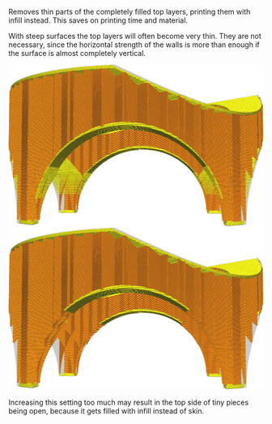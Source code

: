 Removes thin parts of the completely filled top layers, printing them with infill instead. This saves on printing time and material.

With steep surfaces the top layers will often become very thin. They are not necessary, since the horizontal strength of the walls is more than enough if the surface is almost completely vertical.

![Before removal](../images/skin_preshrink_original.png)
![After removal](../images/skin_preshrink_shrunk.png)

Increasing this setting too much may result in the top side of tiny pieces being open, because it gets filled with infill instead of skin.